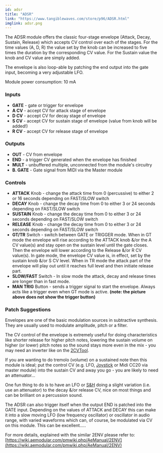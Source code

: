 ```yaml
---
id: adsr
title: "ADSR"
link: "https://www.tangiblewaves.com/store/p96/ADSR.html"
imglink: adsr.png
---
```


The ADSR module offers the classic four-stage envelope (Attack, Decay, Sustain, Release) which accepts CV control over each of the stages. For the time values (A, D, R) the value set by the knob can be increased to five times the duration by the corresponding CV value. For the Sustain value the knob and CV value are simply added.

The envelope is also loop-able by patching the end output into the gate input, becoming a very adjustable LFO.

Module power consumption: 10 mA

### Inputs

*   **GATE** - gate or trigger for envelope
*   **A CV** - accept CV for attack stage of envelope
*   **D CV** - accept CV for decay stage of envelope
*   **S CV** - accept CV for sustain stage of envelope (value from knob will be added!)
*   **R CV** - accept CV for release stage of envelope

### Outputs

*   **OUT** - CV from envelope
*   **END** - a trigger CV generated when the envelope has finished
*   **MULT** - unbuffered multiple, unconnected from the module's circuitry
*   **B. GATE** - Gate signal from MIDI via the Master module

### Controls

*   **ATTACK** Knob - change the attack time from 0 (percussive) to either 2 or 16 seconds depending on FAST/SLOW switch
*   **DECAY** Knob - change the decay time from 0 to either 3 or 24 seconds depending on FAST/SLOW switch
*   **SUSTAIN** Knob - change the decay time from 0 to either 3 or 24 seconds depending on FAST/SLOW switch
*   **RELEASE** Knob - change the decay time from 0 to either 3 or 24 seconds depending on FAST/SLOW switch
*   **GT/TR** Switch - switch between GATE or TRIGGER mode. When in GT mode the envelope will rise according to the ATTACK knob &/or the A CV value(s) and stay open on the sustain level until the gate closes. Then the envelope will lower according to the Release &/or R CV value(s). In gate mode, the envelope CV value is, in effect, set by the sustain knob &/or S CV level. When in TR mode the attack part of the envelope will play out until it reaches full level and then initiate release part.
*   **SLOW/FAST** Switch - In slow mode the attack, decay and release times are longer than in fast mode.
*   **MAN TRIG** Button - sends a trigger signal to start the envelope. Always acts like a trigger even when GT mode is active. **(note: the picture above does not show the trigger button)**

### Patch Suggestions

Envelopes are one of the basic modulation sources in subtractive synthesis. They are usually used to modulate amplitude, pitch or a filter.

The CV control of the envelope is extremely useful for doing characteristics like shorter release for higher pitch notes, lowering the sustain volume on higher (or lower) pitch notes so the sound stays more even in the mix - you may need an inverter like on the [2CVTool](https://wiki.aemodular.com/pmwiki.php/AeManual/2CVTOOL).

If you are wanting to do tremolo (volume) on a sustained note then this module is ideal; put the control CV (e.g. LFO, [Joystick](https://wiki.aemodular.com/pmwiki.php/AeManual/JOYSTICK) or Midi CC20 via master module) into the sustain CV and away you go - you are likely to need an attenuator...

One fun thing to do is to have an LFO or [S&H](https://wiki.aemodular.com/pmwiki.php/AeManual/SAMPLEHOLD) doing a slight variation (i.e. use an attenuator) to the decay &/or release CV, nice on most things and can be brilliant on a percussion sound.

The ADSR can also trigger itself when the output END is patched into the GATE input. Depending on the values of ATTACK and DECAY this can make it into a slow moving LFO (low frequency oscillator) or oscillator in audio range, with varied waveforms which can, of course, be modulated via CV on this module. This can be excellent.....

For more details, explained with the similar 2ENV please refer to: [https://wiki.aemodular.com/pmwiki.php/AeManual/2ENV](https://wiki.aemodular.com/pmwiki.php/AeManual/2ENV)

